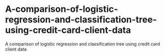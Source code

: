 # A-comparison-of-logistic-regression-and-classification-tree-using-credit-card-client-data
A comparison of logistic regression and classification tree using credit card client data
